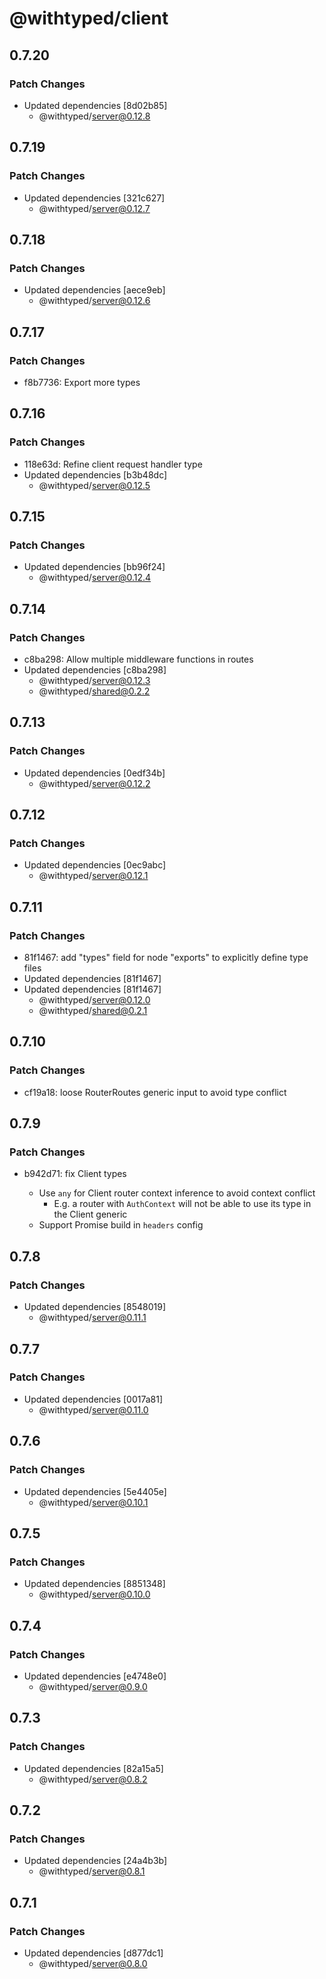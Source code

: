 # @withtyped/client

## 0.7.20

### Patch Changes

- Updated dependencies [8d02b85]
  - @withtyped/server@0.12.8

## 0.7.19

### Patch Changes

- Updated dependencies [321c627]
  - @withtyped/server@0.12.7

## 0.7.18

### Patch Changes

- Updated dependencies [aece9eb]
  - @withtyped/server@0.12.6

## 0.7.17

### Patch Changes

- f8b7736: Export more types

## 0.7.16

### Patch Changes

- 118e63d: Refine client request handler type
- Updated dependencies [b3b48dc]
  - @withtyped/server@0.12.5

## 0.7.15

### Patch Changes

- Updated dependencies [bb96f24]
  - @withtyped/server@0.12.4

## 0.7.14

### Patch Changes

- c8ba298: Allow multiple middleware functions in routes
- Updated dependencies [c8ba298]
  - @withtyped/server@0.12.3
  - @withtyped/shared@0.2.2

## 0.7.13

### Patch Changes

- Updated dependencies [0edf34b]
  - @withtyped/server@0.12.2

## 0.7.12

### Patch Changes

- Updated dependencies [0ec9abc]
  - @withtyped/server@0.12.1

## 0.7.11

### Patch Changes

- 81f1467: add "types" field for node "exports" to explicitly define type files
- Updated dependencies [81f1467]
- Updated dependencies [81f1467]
  - @withtyped/server@0.12.0
  - @withtyped/shared@0.2.1

## 0.7.10

### Patch Changes

- cf19a18: loose RouterRoutes generic input to avoid type conflict

## 0.7.9

### Patch Changes

- b942d71: fix Client types

  - Use `any` for Client router context inference to avoid context conflict
    - E.g. a router with `AuthContext` will not be able to use its type in the Client generic
  - Support Promise build in `headers` config

## 0.7.8

### Patch Changes

- Updated dependencies [8548019]
  - @withtyped/server@0.11.1

## 0.7.7

### Patch Changes

- Updated dependencies [0017a81]
  - @withtyped/server@0.11.0

## 0.7.6

### Patch Changes

- Updated dependencies [5e4405e]
  - @withtyped/server@0.10.1

## 0.7.5

### Patch Changes

- Updated dependencies [8851348]
  - @withtyped/server@0.10.0

## 0.7.4

### Patch Changes

- Updated dependencies [e4748e0]
  - @withtyped/server@0.9.0

## 0.7.3

### Patch Changes

- Updated dependencies [82a15a5]
  - @withtyped/server@0.8.2

## 0.7.2

### Patch Changes

- Updated dependencies [24a4b3b]
  - @withtyped/server@0.8.1

## 0.7.1

### Patch Changes

- Updated dependencies [d877dc1]
  - @withtyped/server@0.8.0
